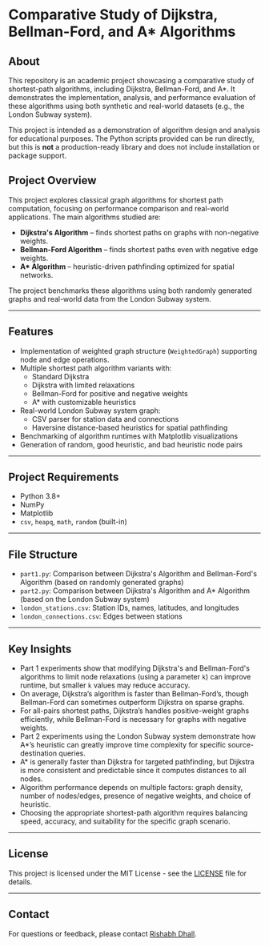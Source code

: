 # Comparative Study of Dijkstra, Bellman-Ford, and A* Algorithms

## About
This repository is an academic project showcasing a comparative study of shortest-path algorithms, including Dijkstra, Bellman-Ford, and A*. It demonstrates the implementation, analysis, and performance evaluation of these algorithms using both synthetic and real-world datasets (e.g., the London Subway system).  

This project is intended as a demonstration of algorithm design and analysis for educational purposes. The Python scripts provided can be run directly, but this is **not** a production-ready library and does not include installation or package support.

## Project Overview
This project explores classical graph algorithms for shortest path computation, focusing on performance comparison and real-world applications. The main algorithms studied are:

- **Dijkstra's Algorithm** – finds shortest paths on graphs with non-negative weights.
- **Bellman-Ford Algorithm** – finds shortest paths even with negative edge weights.
- **A\* Algorithm** – heuristic-driven pathfinding optimized for spatial networks.

The project benchmarks these algorithms using both randomly generated graphs and real-world data from the London Subway system.

---

## Features
- Implementation of weighted graph structure (`WeightedGraph`) supporting node and edge operations.
- Multiple shortest path algorithm variants with:
  - Standard Dijkstra
  - Dijkstra with limited relaxations
  - Bellman-Ford for positive and negative weights
  - A* with customizable heuristics
- Real-world London Subway system graph:
  - CSV parser for station data and connections
  - Haversine distance-based heuristics for spatial pathfinding
- Benchmarking of algorithm runtimes with Matplotlib visualizations
- Generation of random, good heuristic, and bad heuristic node pairs

---

## Project Requirements
- Python 3.8+
- NumPy
- Matplotlib
- `csv`, `heapq`, `math`, `random` (built-in)

---

## File Structure
- `part1.py`: Comparison between Dijkstra's Algorithm and Bellman-Ford's Algorithm (based on randomly generated graphs)
- `part2.py`: Comparison between Dijkstra's Algorithm and A* Algorithm (based on the London Subway system)
- `london_stations.csv`: Station IDs, names, latitudes, and longitudes
- `london_connections.csv`: Edges between stations

---

## Key Insights
- Part 1 experiments show that modifying Dijkstra's and Bellman-Ford's algorithms to limit node relaxations (using a parameter `k`) can improve runtime, but smaller `k` values may reduce accuracy.
- On average, Dijkstra’s algorithm is faster than Bellman-Ford’s, though Bellman-Ford can sometimes outperform Dijkstra on sparse graphs.
- For all-pairs shortest paths, Dijkstra’s handles positive-weight graphs efficiently, while Bellman-Ford is necessary for graphs with negative weights.
- Part 2 experiments using the London Subway system demonstrate how A*’s heuristic can greatly improve time complexity for specific source-destination queries.
- A* is generally faster than Dijkstra for targeted pathfinding, but Dijkstra is more consistent and predictable since it computes distances to all nodes.
- Algorithm performance depends on multiple factors: graph density, number of nodes/edges, presence of negative weights, and choice of heuristic.
- Choosing the appropriate shortest-path algorithm requires balancing speed, accuracy, and suitability for the specific graph scenario.

---

## License

This project is licensed under the MIT License - see the [LICENSE](LICENSE) file for details.

---

## Contact

For questions or feedback, please contact [Rishabh Dhall](mailto:rishabhdhall02@gmail.com).
